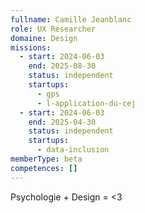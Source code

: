 ```yaml
---
fullname: Camille Jeanblanc
role: UX Researcher
domaine: Design
missions:
  - start: 2024-06-03
    end: 2025-08-30
    status: independent
    startups:
      - gps
      - l-application-du-cej
  - start: 2024-06-03
    end: 2025-04-30
    status: independent
    startups:
      - data-inclusion
memberType: beta
competences: []
---
```

Psychologie + Design = <3